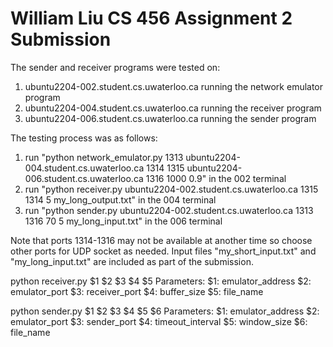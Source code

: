 # William Liu CS 456 Assignment 2 Submission

The sender and receiver programs were tested on:
1. ubuntu2204-002.student.cs.uwaterloo.ca running the network emulator program
2. ubuntu2204-004.student.cs.uwaterloo.ca running the receiver program
3. ubuntu2204-006.student.cs.uwaterloo.ca running the sender program

The testing process was as follows:
1. run "python network_emulator.py 1313 ubuntu2204-004.student.cs.uwaterloo.ca 1314 1315 ubuntu2204-006.student.cs.uwaterloo.ca 1316 1000 0.9" in the 002 terminal
2. run "python receiver.py ubuntu2204-002.student.cs.uwaterloo.ca 1315 1314 5 my_long_output.txt" in the 004 terminal
3. run "python sender.py ubuntu2204-002.student.cs.uwaterloo.ca 1313 1316 70 5 my_long_input.txt" in the 006 terminal

Note that ports 1314-1316 may not be available at another time so choose other ports for UDP socket as needed.
Input files "my_short_input.txt" and "my_long_input.txt" are included as part of the submission.

python receiver.py $1 $2 $3 $4 $5 
Parameters:
    $1: emulator_address
    $2: emulator_port
    $3: receiver_port
    $4: buffer_size
    $5: file_name

python sender.py $1 $2 $3 $4 $5 $6
Parameters:
    $1: emulator_address
    $2: emulator_port
    $3: sender_port
    $4: timeout_interval
    $5: window_size
    $6: file_name
